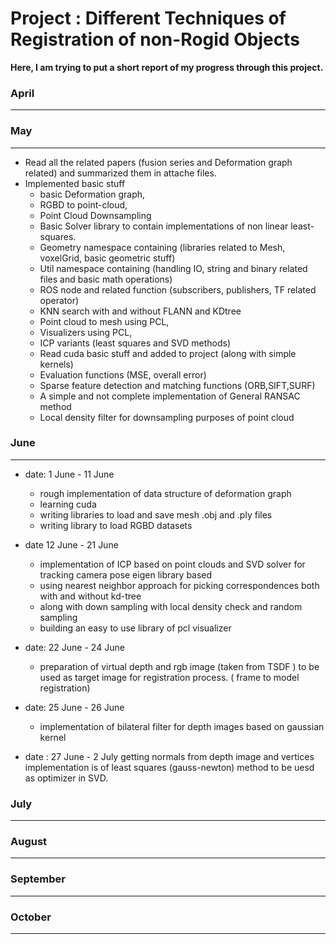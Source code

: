  # Project : Different Techniques of Registration of non-Rogid Objects

 **Here, I am trying to put a short report of my progress through this project.**

### April
---

### May
---
* Read all the related papers (fusion series and Deformation graph related) and summarized them in attache files.
* Implemented basic stuff 
    * basic Deformation graph, 
    * RGBD to point-cloud,
    * Point Cloud Downsampling
    * Basic Solver library to contain implementations of non linear least-squares.
    * Geometry namespace containing (libraries related to Mesh, voxelGrid, basic geometric stuff)
    * Util namespace containing (handling IO, string and binary related files and basic math operations)
    * ROS node and related function (subscribers, publishers, TF related operator)
    * KNN search with and without FLANN and KDtree
    * Point cloud to mesh using PCL,    
    * Visualizers using PCL, 
    * ICP variants (least squares and SVD methods)
    * Read cuda basic stuff and added to project (along with simple kernels)
    * Evaluation functions (MSE, overall error)
    * Sparse feature detection and matching functions (ORB,SIFT,SURF)
    * A simple and not complete implementation of General RANSAC method 
    * Local density filter for downsampling purposes of point cloud 

### June
---
* date: 1 June - 11 June 
    - rough implementation of data structure of deformation graph
    - learning cuda 
    - writing libraries to load and save mesh .obj and .ply files 
    - writing library to load RGBD datasets  
* date 12 June - 21 June
    - implementation of ICP based on point clouds and SVD solver for tracking camera pose eigen library based
    - using nearest neighbor approach for picking correspondences  both with and without kd-tree
    - along with down sampling with local density check and random sampling
    - building an easy to use library of pcl visualizer 
* date: 22 June - 24 June
    - preparation of virtual depth and rgb image (taken from TSDF ) to be used as target image for registration process. ( frame to model registration) 
* date: 25 June - 26 June
    - implementation of bilateral filter for depth images based on gaussian kernel 

* date : 27 June - 2 July
getting normals from depth image and vertices 
implementation is of least squares (gauss-newton) method to be uesd as optimizer in SVD.
 
### July
---

### August
---

### September
---

### October 
---




